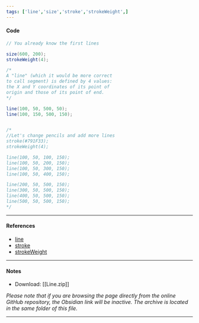 ```yaml
---
tags: ['line','size','stroke','strokeWeight',]  
---
```


#### Code

``` java
// You already know the first lines

size(600, 200);
strokeWeight(4);

/*
A "line" (which it would be more correct
to call segment) is defined by 4 values:
the X and Y coordinates of its point of 
origin and those of its point of end.
*/

line(100, 50, 500, 50);
line(100, 150, 500, 150);


/*
//Let's change pencils and add more lines
stroke(#791F33);
strokeWeight(4);

line(100, 50, 100, 150);
line(100, 50, 200, 150);
line(100, 50, 300, 150);
line(100, 50, 400, 150);

line(200, 50, 500, 150);
line(300, 50, 500, 150);
line(400, 50, 500, 150);
line(500, 50, 500, 150);
*/
```

---

#### References

- [line](https://processing.org/reference/line_.html)
- [stroke](https://processing.org/reference/stroke_.html)
- [strokeWeight](https://processing.org/reference/strokeWeight_.html)

---

#### Notes

- Download: [[Line.zip]]

*Please note that if you are browsing the page directly from the online GitHub repository, the Obsidian link will be inactive. The archive is located in the same folder of this file.*

---
